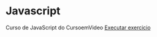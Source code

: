 # Javascript
 Curso de JavaScript do CursoemVideo
<a href= "https://github.com/presleydelgado/Javascript/tree/main/Modulo%20D/exercicios">Executar exercicio </a>